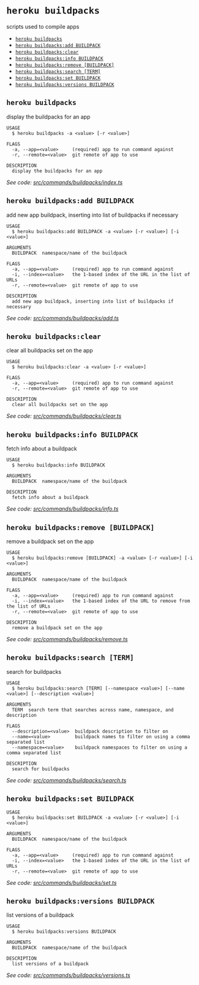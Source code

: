 `heroku buildpacks`
===================

scripts used to compile apps

* [`heroku buildpacks`](#heroku-buildpacks)
* [`heroku buildpacks:add BUILDPACK`](#heroku-buildpacksadd-buildpack)
* [`heroku buildpacks:clear`](#heroku-buildpacksclear)
* [`heroku buildpacks:info BUILDPACK`](#heroku-buildpacksinfo-buildpack)
* [`heroku buildpacks:remove [BUILDPACK]`](#heroku-buildpacksremove-buildpack)
* [`heroku buildpacks:search [TERM]`](#heroku-buildpackssearch-term)
* [`heroku buildpacks:set BUILDPACK`](#heroku-buildpacksset-buildpack)
* [`heroku buildpacks:versions BUILDPACK`](#heroku-buildpacksversions-buildpack)

## `heroku buildpacks`

display the buildpacks for an app

```
USAGE
  $ heroku buildpacks -a <value> [-r <value>]

FLAGS
  -a, --app=<value>     (required) app to run command against
  -r, --remote=<value>  git remote of app to use

DESCRIPTION
  display the buildpacks for an app
```

_See code: [src/commands/buildpacks/index.ts](https://github.com/heroku/cli/blob/v8.4.4-beta.3/src/commands/buildpacks/index.ts)_

## `heroku buildpacks:add BUILDPACK`

add new app buildpack, inserting into list of buildpacks if necessary

```
USAGE
  $ heroku buildpacks:add BUILDPACK -a <value> [-r <value>] [-i <value>]

ARGUMENTS
  BUILDPACK  namespace/name of the buildpack

FLAGS
  -a, --app=<value>     (required) app to run command against
  -i, --index=<value>   the 1-based index of the URL in the list of URLs
  -r, --remote=<value>  git remote of app to use

DESCRIPTION
  add new app buildpack, inserting into list of buildpacks if necessary
```

_See code: [src/commands/buildpacks/add.ts](https://github.com/heroku/cli/blob/v8.4.4-beta.3/src/commands/buildpacks/add.ts)_

## `heroku buildpacks:clear`

clear all buildpacks set on the app

```
USAGE
  $ heroku buildpacks:clear -a <value> [-r <value>]

FLAGS
  -a, --app=<value>     (required) app to run command against
  -r, --remote=<value>  git remote of app to use

DESCRIPTION
  clear all buildpacks set on the app
```

_See code: [src/commands/buildpacks/clear.ts](https://github.com/heroku/cli/blob/v8.4.4-beta.3/src/commands/buildpacks/clear.ts)_

## `heroku buildpacks:info BUILDPACK`

fetch info about a buildpack

```
USAGE
  $ heroku buildpacks:info BUILDPACK

ARGUMENTS
  BUILDPACK  namespace/name of the buildpack

DESCRIPTION
  fetch info about a buildpack
```

_See code: [src/commands/buildpacks/info.ts](https://github.com/heroku/cli/blob/v8.4.4-beta.3/src/commands/buildpacks/info.ts)_

## `heroku buildpacks:remove [BUILDPACK]`

remove a buildpack set on the app

```
USAGE
  $ heroku buildpacks:remove [BUILDPACK] -a <value> [-r <value>] [-i <value>]

ARGUMENTS
  BUILDPACK  namespace/name of the buildpack

FLAGS
  -a, --app=<value>     (required) app to run command against
  -i, --index=<value>   the 1-based index of the URL to remove from the list of URLs
  -r, --remote=<value>  git remote of app to use

DESCRIPTION
  remove a buildpack set on the app
```

_See code: [src/commands/buildpacks/remove.ts](https://github.com/heroku/cli/blob/v8.4.4-beta.3/src/commands/buildpacks/remove.ts)_

## `heroku buildpacks:search [TERM]`

search for buildpacks

```
USAGE
  $ heroku buildpacks:search [TERM] [--namespace <value>] [--name <value>] [--description <value>]

ARGUMENTS
  TERM  search term that searches across name, namespace, and description

FLAGS
  --description=<value>  buildpack description to filter on
  --name=<value>         buildpack names to filter on using a comma separated list
  --namespace=<value>    buildpack namespaces to filter on using a comma separated list

DESCRIPTION
  search for buildpacks
```

_See code: [src/commands/buildpacks/search.ts](https://github.com/heroku/cli/blob/v8.4.4-beta.3/src/commands/buildpacks/search.ts)_

## `heroku buildpacks:set BUILDPACK`

```
USAGE
  $ heroku buildpacks:set BUILDPACK -a <value> [-r <value>] [-i <value>]

ARGUMENTS
  BUILDPACK  namespace/name of the buildpack

FLAGS
  -a, --app=<value>     (required) app to run command against
  -i, --index=<value>   the 1-based index of the URL in the list of URLs
  -r, --remote=<value>  git remote of app to use
```

_See code: [src/commands/buildpacks/set.ts](https://github.com/heroku/cli/blob/v8.4.4-beta.3/src/commands/buildpacks/set.ts)_

## `heroku buildpacks:versions BUILDPACK`

list versions of a buildpack

```
USAGE
  $ heroku buildpacks:versions BUILDPACK

ARGUMENTS
  BUILDPACK  namespace/name of the buildpack

DESCRIPTION
  list versions of a buildpack
```

_See code: [src/commands/buildpacks/versions.ts](https://github.com/heroku/cli/blob/v8.4.4-beta.3/src/commands/buildpacks/versions.ts)_
